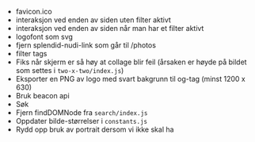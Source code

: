 - favicon.ico
- interaksjon ved enden av siden uten filter aktivt
- interaksjon ved enden av siden når man har et filter aktivt
- logofont som svg
- fjern splendid-nudi-link som går til /photos
- filter tags
- Fiks når skjerm er så høy at collage blir feil (årsaken er høyde på bildet som settes i `two-x-two/index.js`)
- Eksporter en PNG av logo med svart bakgrunn til og-tag (minst 1200 x 630)
- Bruk beacon api
- Søk
- Fjern findDOMNode fra `search/index.js`
- Oppdater bilde-størrelser i `constants.js`
- Rydd opp bruk av portrait dersom vi ikke skal ha
